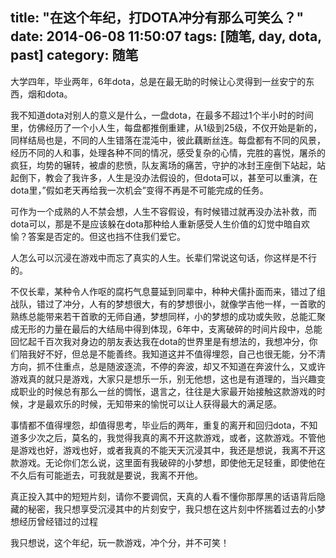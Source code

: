 title: "在这个年纪，打DOTA冲分有那么可笑么？"
date: 2014-06-08 11:50:07
tags: [随笔, day, dota, past]
category: 随笔
---
大学四年，毕业两年，6年dota，总是在最无助的时候让心灵得到一丝安宁的东西，烟和dota。

我不知道dota对别人的意义是什么，一盘dota，在最多不超过1个半小时的时间里，仿佛经历了一个小人生，每盘都推倒重建，从1级到25级，不仅开始是新的，同样结局也是，不同的人生错落在混沌中，彼此藕断丝连。每盘都有不同的风景，经历不同的人和事，处理各种不同的情况，感受复杂的心情，完胜的喜悦，屠杀的疯狂，均势的辗转，被虐的悲愤，队友离场的痛苦，守护的冰封王座倒下站起，站起倒下，教会了我许多，人生是没办法假设的，但dota可以，甚至可以重演，在dota里，”假如老天再给我一次机会”变得不再是不可能完成的任务。

可作为一个成熟的人不禁会想，人生不容假设，有时候错过就再没办法补救，而dota可以，那是不是应该躲在dota那种给人重新感受人生价值的幻觉中暗自欢愉？答案是否定的。但这也挡不住我们爱它。

人怎么可以沉浸在游戏中而忘了真实的人生。长辈们常说这句话，你这样是不行的。

不仅长辈，某种令人作呕的腐朽气息蔓延到同辈中，种种犬儒扑面而来，错过了组战队，错过了冲分，人有的梦想很大，有的梦想很小，就像学吉他一样，一首歌的熟练总能带来若干首歌的无师自通，梦想同样，小的梦想的成功或失败，总能汇聚成无形的力量在最后的大结局中得到体现，6年中，支离破碎的时间片段中，总能回忆起千百次我对身边的朋友表达我在dota的世界里是有想法的，我想冲分，你们陪我好不好，但总是不能善终。我知道这并不值得埋怨，自己也很无能，分不清方向，抓不住重点，总是随波逐流，不停的奔波，却又不知道在奔波什么，又或许游戏真的就只是游戏，大家只是想乐一乐，别无他想，这也是有道理的，当兴趣变成职业的时候总有那么一丝的惆怅，退言之，往往是大家最开始接触这款游戏的时候，才是最欢乐的时候，无知带来的愉悦可以让人获得最大的满足感。

事情都不值得埋怨，却值得思考，毕业后的两年，重复的离开和回归dota，不知道多少次之后，莫名的，我觉得我真的离不开这款游戏，或者，这款游戏。不管他是游戏也好，游戏也好，或者我真的不能天天沉浸其中，我还是想说，我离不开这款游戏。无论你们怎么说，这里面有我破碎的小梦想，即使他无足轻重，即使他在不久后有可能逝去，可我就是要说，我离不开他。

真正投入其中的短短片刻，请你不要调侃，天真的人看不懂你那厚黑的话语背后隐藏的秘密，我只想享受沉浸其中的片刻安宁，我只想在这片刻中怀揣着过去的小梦想经历曾经错过的过程

我只想说，这个年纪，玩一款游戏，冲个分，并不可笑！